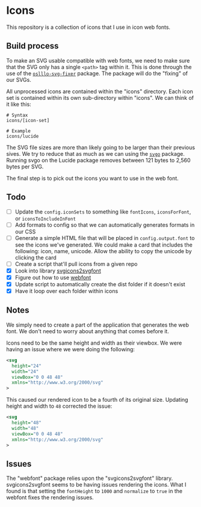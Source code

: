 # Icons

This repository is a collection of icons that I use in icon web fonts.

## Build process

To make an SVG usable compatible with web fonts, we need to make sure that the SVG only has a single `<path>` tag within it. This is done through the use of the [`oslllo-svg-fixer`](https://github.com/oslllo/svg-fixer) package. The package will do the "fixing" of our SVGs.

All unprocessed icons are contained within the "icons" directory. Each icon set is contained within its own sub-directory within "icons". We can think of it like this:

```
# Syntax
icons/[icon-set]

# Example
icons/lucide
```

The SVG file sizes are more than likely going to be larger than their previous sives. We try to reduce that as much as we can using the [`svgo`](https://github.com/svg/svgo) package. Running svgo on the Lucide package removes between 121 bytes to 2,560 bytes per SVG.

The final step is to pick out the icons you want to use in the web font.

## Todo

- [ ] Update the `config.iconSets` to something like `fontIcons`, `iconsForFont`, or `iconsToIncludeInFont`
- [ ] Add formats to config so that we can automatically generates formats in our CSS
- [ ] Generate a simple HTML file that will be placed in `config.output.font` to see the icons we've generated. We could make a card that includes the following: icon, name, unicode. Allow the ability to copy the unicode by clicking the card
- [ ] Create a script that'll pull icons from a given repo
- [x] Look into library [svgicons2svgfont](https://github.com/nfroidure/svgicons2svgfont)
- [x] Figure out how to use [webfont](https://github.com/itgalaxy/webfont/tree/master)
- [x] Update script to automatically create the dist folder if it doesn't exist
- [x] Have it loop over each folder within icons

## Notes

We simply need to create a part of the application that generates the web font. We don't need to worry about anything that comes before it.

Icons need to be the same height and width as their viewbox. We were having an issue where we were doing the following:

```xml
<svg
  height="24"
  width="24"
  viewBox="0 0 48 48"
  xmlns="http://www.w3.org/2000/svg"
>
```

This caused our rendered icon to be a fourth of its original size. Updating height and width to `48` corrected the issue:

```xml
<svg
  height="48"
  width="48"
  viewBox="0 0 48 48"
  xmlns="http://www.w3.org/2000/svg"
>
```

## Issues

The "webfont" package relies upon the "svgicons2svgfont" library. svgicons2svgfont seems to be having issues rendering the icons. What I found is that setting the `fontHeight` to `1000` and `normalize` to `true` in the webfont fixes the rendering issues.
